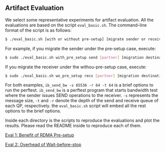 ## Artifact Evaluation

We select some representative experiments for artifact evaluation.
All the evaluations are based on the script `eval_basic.sh`.
The command-line format of the script is as follows:

```Bash
$ ./eval_basic.sh [with or without pre-setup] [migrate sender or receiver] [IP address of partner] [IP address of migration destination] [ibdev name] [brief perftest command]
```

For example, if you migrate the sender under the pre-setup case, execute:

```Bash
$ sudo ./eval_basic.sh with_pre_setup send [partner] [migration destination] [ibdev name] ib_send_bw -s 65536 -r 64 -t 64
```

If you migrate the receiver under the withou-pre-setup case, execute:

```Bash
$ sudo ./eval_basic.sh wo_pre_setup recv [partner] [migration destination] [ibdev name] ib_send_bw -s 65536 -r 64 -t 64
```

For both examples, `ib_send_bw -s 65536 -r 64 -t 64` is a brief options to run the perftest.
`ib_send_bw` is a perftest program that starts bandwidth test where the sender issues SEND operations to the receiver.
`-s` represents the message size, `-t` and `-r` denote the depth of the send and receive queue of each QP, respectively.
the `eval_basic.sh` script will embed all the rest options to the brief options.

Inside each directory is the scripts to reproduce the evaluations and plot the results.
Please read the README inside to reproduce each of them.

[Eval 1: Benefit of RDMA Pre-setup](01_pre_setup_benefit)

[Eval 2: Overhead of Wait-before-stop](02_wbs_overhead)

